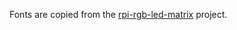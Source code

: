 Fonts are copied from the [rpi-rgb-led-matrix](https://github.com/hzeller/rpi-rgb-led-matrix/tree/master/fonts) project.
